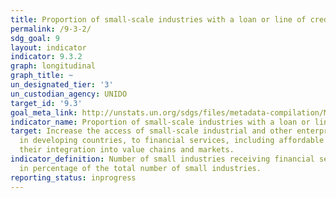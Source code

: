 ```yaml
---
title: Proportion of small-scale industries with a loan or line of credit
permalink: /9-3-2/
sdg_goal: 9
layout: indicator
indicator: 9.3.2
graph: longitudinal
graph_title: ~
un_designated_tier: '3'
un_custodian_agency: UNIDO
target_id: '9.3'
goal_meta_link: http://unstats.un.org/sdgs/files/metadata-compilation/Metadata-Goal-9.pdf
indicator_name: Proportion of small-scale industries with a loan or line of credit
target: Increase the access of small-scale industrial and other enterprises, in particular
  in developing countries, to financial services, including affordable credit, and
  their integration into value chains and markets.
indicator_definition: Number of small industries receiving financial services is presented
  in percentage of the total number of small industries.
reporting_status: inprogress
---
```

